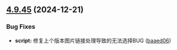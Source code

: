 ## [4.9.45](https://github.com/ocsjs/ocsjs/compare/4.9.44...4.9.45) (2024-12-21)


### Bug Fixes

* **script:** 修复上个版本图片链接处理导致的无法选择BUG ([baaed06](https://github.com/ocsjs/ocsjs/commit/baaed067f08f164821019c7b71287305f842b4d9))



